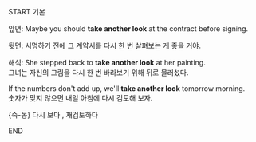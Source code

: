 START
기본

앞면:
Maybe you should **take another look** at the contract before signing.

뒷면:
서명하기 전에 그 계약서를 다시 한 번 살펴보는 게 좋을 거야.

해석:
She stepped back to **take another look** at her painting.  
그녀는 자신의 그림을 다시 한 번 바라보기 위해 뒤로 물러섰다.

If the numbers don't add up, we'll **take another look** tomorrow morning.  
숫자가 맞지 않으면 내일 아침에 다시 검토해 보자.

{숙-동} 다시 보다 , 재검토하다
<!--ID: 1744879767518-->
END